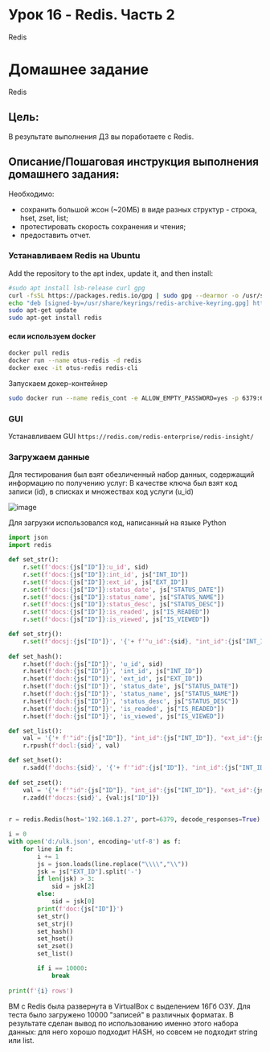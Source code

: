 # Урок 16 - Redis. Часть 2

Redis

# Домашнее задание

Redis

## Цель:
В результате выполнения ДЗ вы поработаете с Redis.

## Описание/Пошаговая инструкция выполнения домашнего задания:

Необходимо:

- сохранить большой жсон (~20МБ) в виде разных структур - строка, hset, zset, list;
- протестировать скорость сохранения и чтения;
- предоставить отчет.

### Устанавливаем Redis на Ubuntu

Add the repository to the apt index, update it, and then install:

```bash
#sudo apt install lsb-release curl gpg
curl -fsSL https://packages.redis.io/gpg | sudo gpg --dearmor -o /usr/share/keyrings/redis-archive-keyring.gpg
echo "deb [signed-by=/usr/share/keyrings/redis-archive-keyring.gpg] https://packages.redis.io/deb $(lsb_release -cs) main" | sudo tee /etc/apt/sources.list.d/redis.list
sudo apt-get update
sudo apt-get install redis
```

#### если используем docker
```bash
docker pull redis
docker run --name otus-redis -d redis
docker exec -it otus-redis redis-cli
```

Запускаем докер-контейнер
```bash
sudo docker run --name redis_cont -e ALLOW_EMPTY_PASSWORD=yes -p 6379:6379 -d redis
```

### GUI
Устанавливаем GUI `https://redis.com/redis-enterprise/redis-insight/`

### Загружаем данные

Для тестирования был взят обезличенный набор данных, содержащий информацию по получению услуг: В качестве ключа был взят код записи (id), в списках и множествах код услуги (u_id)

![image](https://github.com/ada04/NoSQL/assets/40420948/6f17c109-b404-4cf7-8932-d27d83257a6c)

Для загрузки использовался код, написанный на языке Python

```python
import json
import redis

def set_str():
    r.set(f'docs:{js["ID"]}:u_id', sid)
    r.set(f'docs:{js["ID"]}:int_id', js["INT_ID"])
    r.set(f'docs:{js["ID"]}:ext_id', js["EXT_ID"])
    r.set(f'docs:{js["ID"]}:status_date', js["STATUS_DATE"])
    r.set(f'docs:{js["ID"]}:status_name', js["STATUS_NAME"])
    r.set(f'docs:{js["ID"]}:status_desc', js["STATUS_DESC"])
    r.set(f'docs:{js["ID"]}:is_readed', js["IS_READED"])
    r.set(f'docs:{js["ID"]}:is_viewed', js["IS_VIEWED"])

def set_strj():
    r.set(f'docsj:{js["ID"]}', '{'+ f'"u_id":{sid}, "int_id":{js["INT_ID"]}, "ext_id":{js["EXT_ID"]}, "status_date":{js["STATUS_DATE"]}, "status_name":{js["STATUS_NAME"]}, "status_desc":{js["STATUS_DESC"]}, "is_readed":{js["IS_READED"]}, "is_viewed":{js["IS_VIEWED"]}' + '}')
    
def set_hash():
    r.hset(f'doch:{js["ID"]}', 'u_id', sid)
    r.hset(f'doch:{js["ID"]}', 'int_id', js["INT_ID"])
    r.hset(f'doch:{js["ID"]}', 'ext_id', js["EXT_ID"])
    r.hset(f'doch:{js["ID"]}', 'status_date', js["STATUS_DATE"])
    r.hset(f'doch:{js["ID"]}', 'status_name', js["STATUS_NAME"])
    r.hset(f'doch:{js["ID"]}', 'status_desc', js["STATUS_DESC"])
    r.hset(f'doch:{js["ID"]}', 'is_readed', js["IS_READED"])
    r.hset(f'doch:{js["ID"]}', 'is_viewed', js["IS_VIEWED"])

def set_list():
    val = '{'+ f'"id":{js["ID"]}, "int_id":{js["INT_ID"]}, "ext_id":{js["EXT_ID"]}, "status_date":{js["STATUS_DATE"]}, "status_name":{js["STATUS_NAME"]}, "status_desc":{js["STATUS_DESC"]}, "is_readed":{js["IS_READED"]}, "is_viewed":{js["IS_VIEWED"]}' + '}'
    r.rpush(f'docl:{sid}', val)

def set_hset():
    r.sadd(f'dochs:{sid}', '{'+ f'"id":{js["ID"]}, "int_id":{js["INT_ID"]}, "ext_id":{js["EXT_ID"]}, "status_date":{js["STATUS_DATE"]}, "status_name":{js["STATUS_NAME"]}, "status_desc":{js["STATUS_DESC"]}, "is_readed":{js["IS_READED"]}, "is_viewed":{js["IS_VIEWED"]}' + '}:'+str(js["ID"]))
    
def set_zset():
    val = '{'+ f'"id":{js["ID"]}, "int_id":{js["INT_ID"]}, "ext_id":{js["EXT_ID"]}, "status_date":{js["STATUS_DATE"]}, "status_name":{js["STATUS_NAME"]}, "status_desc":{js["STATUS_DESC"]}, "is_readed":{js["IS_READED"]}, "is_viewed":{js["IS_VIEWED"]}' + '}'
    r.zadd(f'doczs:{sid}', {val:js["ID"]})

    
r = redis.Redis(host='192.168.1.27', port=6379, decode_responses=True)

i = 0
with open('d:/ulk.json', encoding='utf-8') as f:
    for line in f:
        i += 1
        js = json.loads(line.replace("\\\\","\\"))
        jsk = js["EXT_ID"].split('-')
        if len(jsk) > 3:
            sid = jsk[2]
        else:
            sid = jsk[0]
        print(f'doc:{js["ID"]}')
        set_str()
        set_strj()
        set_hash()
        set_hset()
        set_zset()
        set_list()

        if i == 10000:
            break
        
print(f'{i} rows')
```

ВМ с Redis была развернута в VirtualBox с выделением 16Гб ОЗУ. Для теста было загружено 10000 "записей" в различных форматах.
В результате сделан вывод по использованию именно этого набора данных: для него хорошо подходит HASH, но совсем не подходит string или list.


